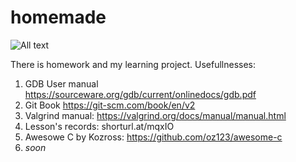 # homemade

![All text](https://catcoding.pro/wp-content/uploads/2020/12/3.png)

There is homework and my learning project.
Usefullnesses: 
1) GDB User manual https://sourceware.org/gdb/current/onlinedocs/gdb.pdf
2) Git Book https://git-scm.com/book/en/v2
3) Valgrind manual: https://valgrind.org/docs/manual/manual.html
4) Lesson's records: shorturl.at/mqxIO
5) Awesowe C by Kozross: https://github.com/oz123/awesome-c
6) *soon*
